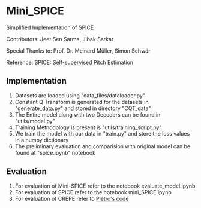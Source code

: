 # Mini_SPICE
Simplified Implementation of SPICE

Contributors: Jeet Sen Sarma, Jibak Sarkar

Special Thanks to: Prof. Dr. Meinard Müller, Simon Schwär

 Reference: [SPICE: Self-supervised Pitch Estimation](https://doi.org/10.48550/arXiv.1910.11664)

## Implementation
1. Datasets are loaded using "data_files/dataloader.py"
2. Constant Q Transform is generated for the datasets in "generate_data.py" and stored in directory "CQT_data" 
3. The Entire model along with two Decoders can be found in "utils/model.py"
4. Training Methodology is present is "utils/training_script.py"
5. We train the model with our data in "train.py" and store the loss values in a numpy dictionary
6. The preliminary evaluation and comparision with original model can be found at "spice.ipynb" notebook


## Evaluation
1. For evaluation of Mini-SPICE refer to the notebook evaluate_model.ipynb
2. For evaluation of SPICE refer to the notebook mini_SPICE.ipynb
3. For evaluation of CREPE refer to [Pietro's code](https://github.com/pf-mpa/FAU-Music-Processing-Internship/blob/pietro/crepe_eval.py)
